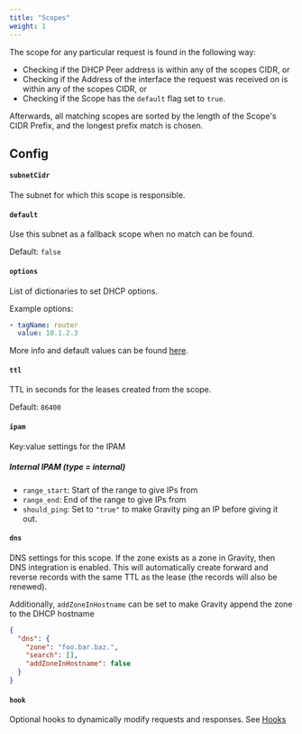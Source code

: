 ```yaml
---
title: "Scopes"
weight: 1
---
```


The scope for any particular request is found in the following way:

- Checking if the DHCP Peer address is within any of the scopes CIDR, or
- Checking if the Address of the interface the request was received on is within any of the scopes CIDR, or
- Checking if the Scope has the `default` flag set to `true`.

Afterwards, all matching scopes are sorted by the length of the Scope's CIDR Prefix, and the longest prefix match is chosen.

## Config

#### `subnetCidr`

The subnet for which this scope is responsible.

#### `default`

Use this subnet as a fallback scope when no match can be found.

Default: `false`

#### `options`

List of dictionaries to set DHCP options.

Example options:

```yaml
- tagName: router
  value: 10.1.2.3
```

More info and default values can be found [here](./options).

#### `ttl`

TTL in seconds for the leases created from the scope.

Default: `86400`

#### `ipam`

Key:value settings for the IPAM

##### Internal IPAM (type = internal)

- `range_start`: Start of the range to give IPs from
- `range_end`: End of the range to give IPs from
- `should_ping`: Set to `"true"` to make Gravity ping an IP before giving it out.

#### `dns`

DNS settings for this scope. If the zone exists as a zone in Gravity, then DNS integration is enabled. This will automatically create forward and reverse records with the same TTL as the lease (the records will also be renewed).

Additionally, `addZoneInHostname` can be set to make Gravity append the zone to the DHCP hostname

```json
{
  "dns": {
    "zone": "foo.bar.baz.",
    "search": [],
    "addZoneInHostname": false
  }
}
```

#### `hook`

Optional hooks to dynamically modify requests and responses. See [Hooks](./hooks)
